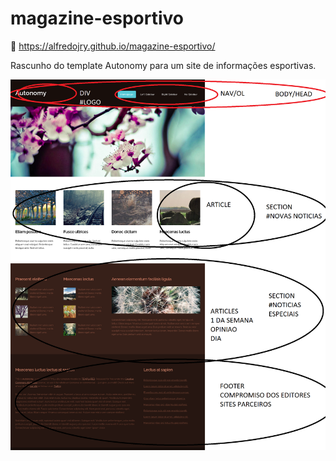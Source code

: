 # magazine-esportivo

:rocket: https://alfredojry.github.io/magazine-esportivo/

Rascunho do template Autonomy para um site de informações esportivas.

![imagem pesada!!](https://raw.githubusercontent.com/alfredojry/magazine-esportivo/main/rascunho/Autonomy-rascunhos.png)
